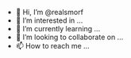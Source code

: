 - 👋 Hi, I’m @realsmorf
- 👀 I’m interested in ...
- 🌱 I’m currently learning ...
- 💞️ I’m looking to collaborate on ...
- 📫 How to reach me ...

<!---
realsmorf/realsmorf is a ✨ special ✨ repository because its `README.md` (this file) appears on your GitHub profile.
You can click the Preview link to take a look at your changes.
--->
